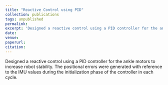 ```yaml
---
title: "Reactive Control using PID"
collection: publications
tags: unpublished
permalink: 
excerpt: 'Designed a reactive control using a PID controller for the ankle motors to increase robot stability.'
date: 
venue: 
paperurl: 
citation: 
---
```

Designed a reactive control using a PID controller for the ankle motors to increase robot stability. The positional errors were generated with reference to the IMU values during the initialization phase of the controller in each cycle.
